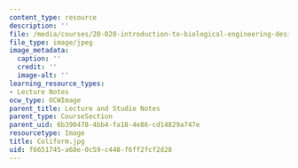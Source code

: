 ```yaml
---
content_type: resource
description: ''
file: /media/courses/20-020-introduction-to-biological-engineering-design-spring-2009/f6651745a68e0c59c448f6ff2fcf2d28_Coliform.jpg
file_type: image/jpeg
image_metadata:
  caption: ''
  credit: ''
  image-alt: ''
learning_resource_types:
- Lecture Notes
ocw_type: OCWImage
parent_title: Lecture and Studio Notes
parent_type: CourseSection
parent_uid: 6b390478-4bb4-fa18-4e86-cd14829a747e
resourcetype: Image
title: Coliform.jpg
uid: f6651745-a68e-0c59-c448-f6ff2fcf2d28
---
```

